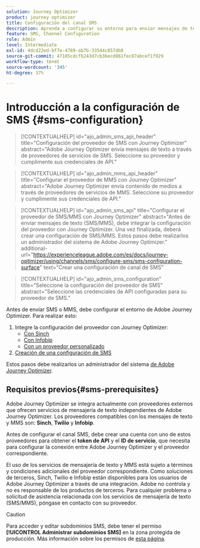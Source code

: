 ```yaml
---
solution: Journey Optimizer
product: journey optimizer
title: Configuración del canal SMS
description: Aprenda a configurar su entorno para enviar mensajes de texto con Journey Optimizer
feature: SMS, Channel Configuration
role: Admin
level: Intermediate
exl-id: 4dcd22ed-bf7e-4789-ab7b-33544c857db8
source-git-commit: 47185cdcfb243d7cb3becd861fec87abcef1f929
workflow-type: tm+mt
source-wordcount: '345'
ht-degree: 37%

---
```


# Introducción a la configuración de SMS {#sms-configuration}

>[!CONTEXTUALHELP]
>id="ajo_admin_sms_api_header"
>title="Configuración del proveedor de SMS con Journey Optimizer"
>abstract="Adobe Journey Optimizer envía mensajes de texto a través de proveedores de servicios de SMS. Seleccione su proveedor y cumplimente sus credenciales de API."

>[!CONTEXTUALHELP]
>id="ajo_admin_mms_api_header"
>title="Configurar el proveedor de MMS con Journey Optimizer"
>abstract="Adobe Journey Optimizer envía contenido de medios a través de proveedores de servicios de MMS. Seleccione su proveedor y cumplimente sus credenciales de API."

>[!CONTEXTUALHELP]
>id="ajo_admin_sms_api"
>title="Configurar el proveedor de SMS/MMS con Journey Optimizer"
>abstract="Antes de enviar mensajes de texto (SMS/MMS), debe integrar la configuración del proveedor con Journey Optimizer. Una vez finalizada, deberá crear una configuración de SMS/MMS. Estos pasos debe realizarlos un administrador del sistema de Adobe Journey Optimizer."
>additional-url="https://experienceleague.adobe.com/es/docs/journey-optimizer/using/channels/sms/configure-sms/sms-configuration-surface" text="Crear una configuración de canal de SMS"

>[!CONTEXTUALHELP]
>id="ajo_admin_sms_configuration"
>title="Seleccione la configuración del proveedor de SMS"
>abstract="Seleccione las credenciales de API configuradas para su proveedor de SMS."

Antes de enviar SMS o MMS, debe configurar el entorno de Adobe Journey Optimizer. Para realizar esto:

1. Integre la configuración del proveedor con Journey Optimizer:
   * [Con Sinch](sms-configuration-sinch.md)
   * [Con Infobip](sms-configuration-infobip.md)
   * [Con un proveedor personalizado](sms-configuration-custom.md)
1. [Creación de una configuración de SMS](sms-configuration-surface.md)

Estos pasos debe realizarlos un administrador del sistema [de Adobe Journey Optimizer](../start/path/administrator.md).

## Requisitos previos{#sms-prerequisites}

Adobe Journey Optimizer se integra actualmente con proveedores externos que ofrecen servicios de mensajería de texto independientes de Adobe Journey Optimizer. Los proveedores compatibles con los mensajes de texto y MMS son: **Sinch**, **Twilio** y **Infobip**.

Antes de configurar el canal SMS, debe crear una cuenta con uno de estos proveedores para obtener el **token de API** y el **ID de servicio**, que necesita para configurar la conexión entre Adobe Journey Optimizer y el proveedor correspondiente.

El uso de los servicios de mensajería de texto y MMS está sujeto a términos y condiciones adicionales del proveedor correspondiente. Como soluciones de terceros, Sinch, Twilio e Infobip están disponibles para los usuarios de Adobe Journey Optimizer a través de una integración. Adobe no controla y no es responsable de los productos de terceros. Para cualquier problema o solicitud de asistencia relacionada con los servicios de mensajería de texto (SMS/MMS), póngase en contacto con su proveedor.

>[!CAUTION]
>
>Para acceder y editar subdominios SMS, debe tener el permiso **[!UICONTROL Administrar subdominios SMS]** en la zona protegida de producción. Más información sobre los permisos de [esta página](../administration/high-low-permissions.md#administration-permissions).
>


